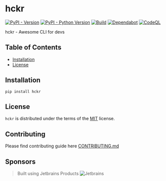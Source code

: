 # hckr
[![PyPI - Version](https://img.shields.io/pypi/v/hckr.svg)](https://pypi.org/project/hckr)
[![PyPI - Python Version](https://img.shields.io/pypi/pyversions/hckr.svg)](https://pypi.org/project/hckr)
[![Build](https://github.com/pateash/hckr/actions/workflows/build.yml/badge.svg)](https://github.com/pateash/hckr/actions/workflows/build.yml)
[![Dependabot](https://github.com/pateash/hckr/actions/workflows/dependabot/dependabot-updates/badge.svg)](https://github.com/pateash/hckr/actions/workflows/dependabot/dependabot-updates)
[![CodeQL](https://github.com/pateash/hckr/actions/workflows/github-code-scanning/codeql/badge.svg)](https://github.com/pateash/hckr/actions/workflows/github-code-scanning/codeql)

hckr - Awesome CLI for devs

## Table of Contents

- [Installation](#installation)
- [License](#license)

## Installation

```console
pip install hckr
```

## License

`hckr` is distributed under the terms of the [MIT](https://spdx.org/licenses/MIT.html) license.

## Contributing
Please find contributing guide here [CONTRIBUTING.md](CONTRIBUTING.md)

## Sponsors
> Built using Jetbrains Products
![Jetbrains](https://www.jetbrains.com/company/brand/img/jetbrains_logo.png)

